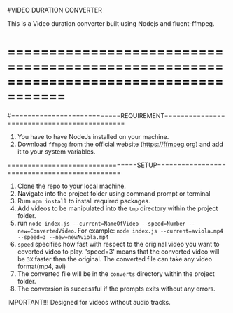 #VIDEO DURATION CONVERTER

This is a Video duration converter built using Nodejs and fluent-ffmpeg.

=====================================================================================
=====================================================================================
#===========================REQUIREMENT============================================
1. You have to have NodeJs installed on your machine.
2. Download `ffmpeg` from the official website (https://ffmpeg.org) and add it to your system variables.







================================SETUP=============================================
1. Clone the repo to your local machine.
2. Navigate into the project folder using command prompt or terminal
3. Rum `npm install` to install required packages.
4. Add videos to be manipulated into the `tmp` directory within the project folder.
5. run `node index.js --current=NameOfVideo --speed=Number --new=ConvertedVideo`. For example: `node index.js --current=aviola.mp4 --speed=3 --new=newAviola.mp4`
6. `speed` specifies how fast with respect to the original video you want to coverted video to play. 'speed=3' means that the converted video will be `3X` faster than the original. The converted file can take any video format(mp4, avi)
7. The converted file will be in the `converts` directory within the project folder.
8. The conversion is successful if the prompts exits without any errors.



IMPORTANT!!!
Designed for videos without audio tracks.